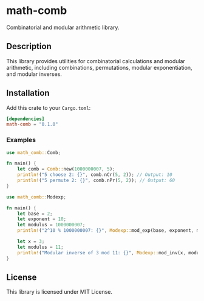 # math-comb

Combinatorial and modular arithmetic library.

## Description

This library provides utilities for combinatorial calculations and modular arithmetic, including combinations, permutations, modular exponentiation, and modular inverses.

## Installation

Add this crate to your `Cargo.toml`:

```toml
[dependencies]
math-comb = "0.1.0"
```

### Examples
```rust
use math_comb::Comb;

fn main() {
    let comb = Comb::new(1000000007, 5);
    println!("5 choose 2: {}", comb.nCr(5, 2)); // Output: 10
    println!("5 permute 2: {}", comb.nPr(5, 2)); // Output: 60
}
```

```rust
use math_comb::Modexp;

fn main() {
    let base = 2;
    let exponent = 10;
    let modulus = 1000000007;
    println!("2^10 % 1000000007: {}", Modexp::mod_exp(base, exponent, modulus)); // Output: 1024

    let x = 3;
    let modulus = 11;
    println!("Modular inverse of 3 mod 11: {}", Modexp::mod_inv(x, modulus)); // Output: 4
}
```

## License

This library is licensed under MIT License.